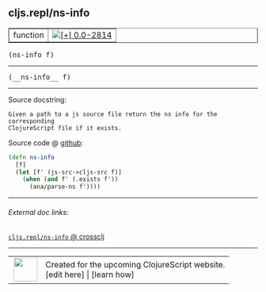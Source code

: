 ## cljs.repl/ns-info



 <table border="1">
<tr>
<td>function</td>
<td><a href="https://github.com/cljsinfo/cljs-api-docs/tree/0.0-2814"><img valign="middle" alt="[+] 0.0-2814" title="Added in 0.0-2814" src="https://img.shields.io/badge/+-0.0--2814-lightgrey.svg"></a> </td>
</tr>
</table>

<samp>(ns-info f)</samp><br>

---

 <samp>
(__ns-info__ f)<br>
</samp>

---





Source docstring:

```
Given a path to a js source file return the ns info for the corresponding
ClojureScript file if it exists.
```


Source code @ [github]():

```clj
(defn ns-info
  [f]
  (let [f' (js-src->cljs-src f)]
    (when (and f' (.exists f'))
      (ana/parse-ns f'))))
```

<!--
Repo - tag - source tree - lines:

 <pre>

</pre>

-->

---



###### External doc links:

[`cljs.repl/ns-info` @ crossclj](http://crossclj.info/fun/cljs.repl/ns-info.html)<br>

---

 <table>
<tr><td>
<img valign="middle" align="right" width="48px" src="http://i.imgur.com/Hi20huC.png">
</td><td>
Created for the upcoming ClojureScript website.<br>
[edit here] | [learn how]
</td></tr></table>

[edit here]:https://github.com/cljsinfo/cljs-api-docs/blob/master/cljsdoc/cljs.repl/ns-info.cljsdoc
[learn how]:https://github.com/cljsinfo/cljs-api-docs/wiki/cljsdoc-files

<!--

This information was too distracting to show to readers, but I'll leave it
commented here since it is helpful to:

- pretty-print the data used to generate this document
- and show how to retrieve that data



The API data for this symbol:

```clj
{:ns "cljs.repl",
 :name "ns-info",
 :signature ["[f]"],
 :name-encode "ns-info",
 :history [["+" "0.0-2814"]],
 :type "function",
 :full-name-encode "cljs.repl/ns-info",
 :source {:code "(defn ns-info\n  [f]\n  (let [f' (js-src->cljs-src f)]\n    (when (and f' (.exists f'))\n      (ana/parse-ns f'))))",
          :title "Source code",
          :repo "clojurescript",
          :tag "r1.8.51",
          :filename "src/main/clojure/cljs/repl.cljc",
          :lines [253 259],
          :url "https://github.com/clojure/clojurescript/blob/r1.8.51/src/main/clojure/cljs/repl.cljc#L253-L259"},
 :usage ["(ns-info f)"],
 :full-name "cljs.repl/ns-info",
 :docstring "Given a path to a js source file return the ns info for the corresponding\nClojureScript file if it exists.",
 :cljsdoc-url "https://github.com/cljsinfo/cljs-api-docs/blob/master/cljsdoc/cljs.repl/ns-info.cljsdoc"}

```

Retrieve the API data for this symbol:

```clj
;; from Clojure REPL
(require '[clojure.edn :as edn])
(-> (slurp "https://raw.githubusercontent.com/cljsinfo/cljs-api-docs/catalog/cljs-api.edn")
    (edn/read-string)
    (get-in [:symbols "cljs.repl/ns-info"]))
```

-->
